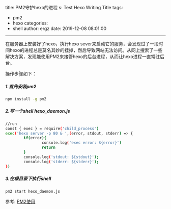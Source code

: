 title: PM2守护hexo的进程
s: Test Hexo Writing Title
tags:
  - pm2
  - hexo
categories:
  - shell
author: ergz
date: 2019-12-08 08:01:00
---
在服务器上安装好了hexo，执行hexo sever来启动它的服务，会发现过了一段时间hexo的进程总是莫名其妙的挂掉，然后导致网站无法访问。从网上搜索了一些解决方案，发现能使用PM2来接管hexo的后台进程，从而让hexo进程一直常驻后台。
<!-- more -->
操作步骤如下：
##### 1.首先安装pm2
``` bash
npm install -g pm2
```
##### 2.写一个shell hexo_daemon.js
``` bash
//run
const { exec } = require('child_process')
exec('hexo server -p 80 & ',(error, stdout, stderr) => {
        if(error){
                console.log('exec error: ${error}')
                return
        }
        console.log('stdout: ${stdout}');
        console.log('stderr: ${stderr}');
})

```
##### 3.在根目录下执行shell

``` bash
pm2 start hexo_daemon.js
```
参考:
[PM2使用](https://www.jianshu.com/p/4a3d4d144ab2)